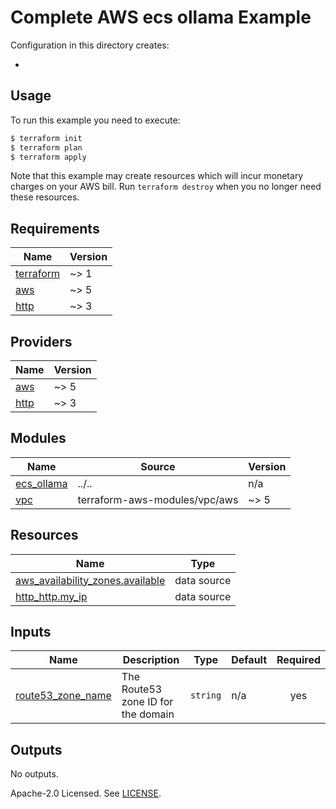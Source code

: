 # Complete AWS ecs ollama Example

Configuration in this directory creates:

- <XXX>

## Usage

To run this example you need to execute:

```bash
$ terraform init
$ terraform plan
$ terraform apply
```

Note that this example may create resources which will incur monetary charges on your AWS bill. Run `terraform destroy` when you no longer need these resources.

<!-- BEGINNING OF PRE-COMMIT-TERRAFORM DOCS HOOK -->
## Requirements

| Name | Version |
|------|---------|
| <a name="requirement_terraform"></a> [terraform](#requirement\_terraform) | ~> 1 |
| <a name="requirement_aws"></a> [aws](#requirement\_aws) | ~> 5 |
| <a name="requirement_http"></a> [http](#requirement\_http) | ~> 3 |

## Providers

| Name | Version |
|------|---------|
| <a name="provider_aws"></a> [aws](#provider\_aws) | ~> 5 |
| <a name="provider_http"></a> [http](#provider\_http) | ~> 3 |

## Modules

| Name | Source | Version |
|------|--------|---------|
| <a name="module_ecs_ollama"></a> [ecs\_ollama](#module\_ecs\_ollama) | ../.. | n/a |
| <a name="module_vpc"></a> [vpc](#module\_vpc) | terraform-aws-modules/vpc/aws | ~> 5 |

## Resources

| Name | Type |
|------|------|
| [aws_availability_zones.available](https://registry.terraform.io/providers/hashicorp/aws/latest/docs/data-sources/availability_zones) | data source |
| [http_http.my_ip](https://registry.terraform.io/providers/hashicorp/http/latest/docs/data-sources/http) | data source |

## Inputs

| Name | Description | Type | Default | Required |
|------|-------------|------|---------|:--------:|
| <a name="input_route53_zone_name"></a> [route53\_zone\_name](#input\_route53\_zone\_name) | The Route53 zone ID for the domain | `string` | n/a | yes |

## Outputs

No outputs.
<!-- END OF PRE-COMMIT-TERRAFORM DOCS HOOK -->

Apache-2.0 Licensed. See [LICENSE](https://github.com/thezmc/terraform-aws-ecs-ollama/blob/main/LICENSE).
